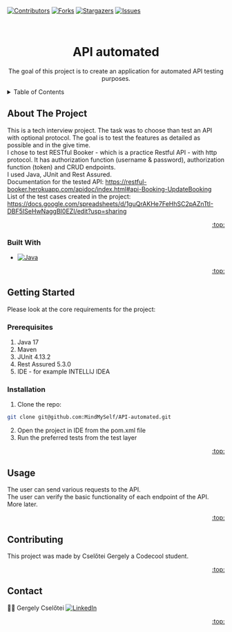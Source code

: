 <!-- Improved compatibility of back to top link: See: https://github.com/othneildrew/Best-README-Template/pull/73 -->
<a name="readme-top"></a>
<!--
*** Thanks for checking out the Best-README-Template. If you have a suggestion
*** that would make this better, please fork the repo and create a pull request
*** or simply open an issue with the tag "enhancement".
*** Don't forget to give the project a star!
*** Thanks again! Now go create something AMAZING! :D
-->



<!-- PROJECT SHIELDS -->
<!--
*** I'm using markdown "reference style" links for readability.
*** Reference links are enclosed in brackets [ ] instead of parentheses ( ).
*** See the bottom of this document for the declaration of the reference variables
*** for contributors-url, forks-url, etc. This is an optional, concise syntax you may use.
*** https://www.markdownguide.org/basic-syntax/#reference-style-links
-->
[![Contributors][contributors-shield]][contributors-url]
[![Forks][forks-shield]][forks-url]
[![Stargazers][stars-shield]][stars-url]
[![Issues][issues-shield]][issues-url]



<!-- PROJECT LOGO -->
<br />
<div align="center">
<h1 align="center">API automated</h1>

  <p align="center">
    The goal of this project is to create an application for automated API testing purposes.
</div>



<!-- TABLE OF CONTENTS -->
<details>
  <summary>Table of Contents</summary>
  <ol>
    <li>
      <a href="#about-the-project">About The Project</a>
      <ul>
        <li><a href="#built-with">Built With</a></li>
      </ul>
    </li>
    <li>
      <a href="#getting-started">Getting Started</a>
      <ul>
        <li><a href="#prerequisites">Prerequisites</a></li>
        <li><a href="#installation">Installation</a></li>
      </ul>
    </li>
    <li><a href="#usage">Usage</a></li>
    <li><a href="#contributing">Contributing</a></li>
    <li><a href="#contact">Contact</a></li>
  </ol>
</details>



<!-- ABOUT THE PROJECT -->
## About The Project

This is a tech interview project. The task was to choose than test an API with optional protocol. The goal is to test the features as detailed as possible and in the give time. <br> I chose to test RESTful Booker - which is a practice Restful API - with http protocol. It has authorization function (username & password), authorization function (token) and CRUD endpoints. <br> I used Java, JUnit and Rest Assured. <br>
Documentation for the tested API: https://restful-booker.herokuapp.com/apidoc/index.html#api-Booking-UpdateBooking <br>
List of the test cases created in the project: https://docs.google.com/spreadsheets/d/1guQrAKHe7FeHhSC2pAZnTtI-DBF5ISeHwNaggBI0EZI/edit?usp=sharing

<p align="right"><a href="#readme-top">:top:</a></p>



### Built With

* [![Java][Java]][Java-url]

<p align="right"><a href="#readme-top">:top:</a></p>



<!-- GETTING STARTED -->
## Getting Started

Please look at the core requirements for the project:

### Prerequisites


1) Java 17
2) Maven
3) JUnit 4.13.2
4) Rest Assured 5.3.0
5) IDE - for example INTELLIJ IDEA


### Installation

1. Clone the repo:
```sh
git clone git@github.com:MindMySelf/API-automated.git
```
2. Open the project in IDE from the pom.xml file
3. Run the preferred tests from the test layer


<p align="right"><a href="#readme-top">:top:</a></p>



<!-- USAGE EXAMPLES -->
## Usage

The user can send various requests to the API. <br>
The user can verify the basic functionality of each endpoint of the API. <br>
More later.


<p align="right"><a href="#readme-top">:top:</a></p>



<!-- CONTRIBUTING -->
## Contributing

This project was made by Cselőtei Gergely a Codecool student.

<p align="right"><a href="#readme-top">:top:</a></p>



<!-- CONTACT -->
## Contact

:man_technologist: Gergely Cselőtei   [![LinkedIn][linkedin-shield]][linkedin-Gergely]<br>


<p align="right"><a href="#readme-top">:top:</a></p>




<!-- MARKDOWN LINKS & IMAGES -->
<!-- https://www.markdownguide.org/basic-syntax/#reference-style-links -->
[contributors-shield]: https://img.shields.io/github/contributors/MindMySelf/APITester?style=for-the-badge
[contributors-url]: https://github.com/MindMySelf/APITester/graphs/contributors
[forks-shield]: https://img.shields.io/github/forks/MindMySelf/APITester?style=for-the-badge
[forks-url]: https://github.com/MindMySelf/APITester/forks
[stars-shield]: https://img.shields.io/github/stars/MindMySelf/APITester?style=for-the-badge
[stars-url]: https://github.com/MindMySelf/APITester/stargazers
[issues-shield]: https://img.shields.io/github/issues/MindMySelf/APITester?style=for-the-badge
[issues-url]: https://github.com/MindMySelf/APITester/issues
[linkedin-shield]: https://img.shields.io/badge/-LinkedIn-black.svg?style=for-the-badge&logo=linkedin&colorB=555
[linkedin-Gergely]: https://www.linkedin.com/in/gergely-csel%C5%91tei-4469a127a/
[Next.js]: https://img.shields.io/badge/next.js-000000?style=for-the-badge&logo=nextdotjs&logoColor=white
[Next-url]: https://nextjs.org/
[React.js]: https://img.shields.io/badge/React-20232A?style=for-the-badge&logo=react&logoColor=61DAFB
[React-url]: https://reactjs.org/
[Vue.js]: https://img.shields.io/badge/Vue.js-35495E?style=for-the-badge&logo=vuedotjs&logoColor=4FC08D
[Vue-url]: https://vuejs.org/
[Angular.io]: https://img.shields.io/badge/Angular-DD0031?style=for-the-badge&logo=angular&logoColor=white
[Angular-url]: https://angular.io/
[Svelte.dev]: https://img.shields.io/badge/Svelte-4A4A55?style=for-the-badge&logo=svelte&logoColor=FF3E00
[Svelte-url]: https://svelte.dev/
[Laravel.com]: https://img.shields.io/badge/Laravel-FF2D20?style=for-the-badge&logo=laravel&logoColor=white
[Laravel-url]: https://laravel.com
[Bootstrap.com]: https://img.shields.io/badge/Bootstrap-563D7C?style=for-the-badge&logo=bootstrap&logoColor=white
[Bootstrap-url]: https://getbootstrap.com
[JQuery.com]: https://img.shields.io/badge/jQuery-0769AD?style=for-the-badge&logo=jquery&logoColor=white
[JQuery-url]: https://jquery.com 
[JavaScript]: https://img.shields.io/badge/JavaScript-323330?style=for-the-badge&logo=javascript&logoColor=F7DF1E
[JS-url]: https://www.javascript.com/
[Java]:https://img.shields.io/badge/java-%23ED8B00.svg?style=for-the-badge&logo=openjdk&logoColor=white
[Java-url]:https://www.java.com/en/
